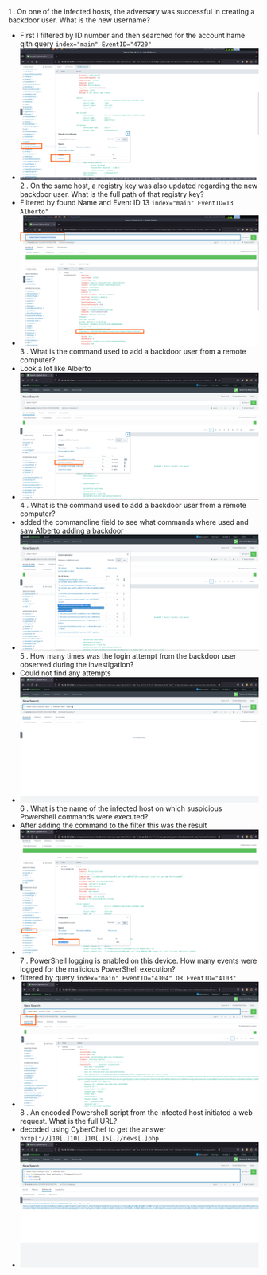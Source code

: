 1 . On one of the infected hosts, the adversary was successful in creating a backdoor user. What is the new username?
  - First I filtered by ID number and then searched for the account hame qith query `index="main" EventID="4720"`
  - ![](../../images/Splunk-2/splunk-2.png)
2 . On the same host, a registry key was also updated regarding the new backdoor user. What is the full path of that registry key?
  - Filtered by found Name and Event ID 13 `index="main" EventID=13 A1berto"`
  - ![](../../images/Splunk-2/splunk-2-2.png)
3 . What is the command used to add a backdoor user from a remote computer?
  - Look a lot like Alberto
  - ![](../../images/Splunk-2/splunk-2-3.png)
4 . What is the command used to add a backdoor user from a remote computer?
  - added the commandline field to see what commands where used and saw A1berto adding a backdoor
  - ![](../../images/Splunk-2/splunk-2-4.png)
5 . How many times was the login attempt from the backdoor user observed during the investigation?
  - Could not find any attempts
  - ![](../../images/Splunk-2/splunk-2-5.png)
6 . What is the name of the infected host on which suspicious Powershell commands were executed?
 - After adding the command to the filter this was the result
 - ![](../../images/Splunk-2/splunk-2-6.png)
7 . PowerShell logging is enabled on this device. How many events were logged for the malicious PowerShell execution?
- filtered by query `index="main" EventID="4104" OR EventID="4103"`
- ![](../../images/Splunk-2/splunk-2-7.png)
8 . An encoded Powershell script from the infected host initiated a web request. What is the full URL?
- decoded using CyberChef to get the answer `hxxp[://]10[.]10[.]10[.]5[.]/news[.]php`
- ![](../../images/Splunk-2/splunk-2-8-1.png)
